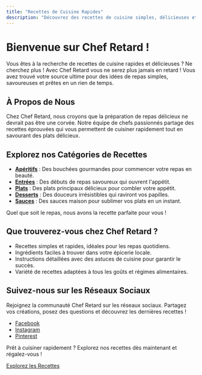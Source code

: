 ```yaml
---
title: "Recettes de Cuisine Rapides"
description: "Découvrez des recettes de cuisine simples, délicieuses et rapides à préparer. Des idées pour tous les repas, du petit-déjeuner au dîner."
---
```


# Bienvenue sur Chef Retard !

Vous êtes à la recherche de recettes de cuisine rapides et délicieuses ? Ne cherchez plus ! Avec Chef Retard vous ne serez plus jamais en retard ! Vous avez trouvé votre source ultime pour des idées de repas simples, savoureuses et prêtes en un rien de temps.

## À Propos de Nous

Chez Chef Retard, nous croyons que la préparation de repas délicieux ne devrait pas être une corvée. Notre équipe de chefs passionnés partage des recettes éprouvées qui vous permettent de cuisiner rapidement tout en savourant des plats délicieux.

## Explorez nos Catégories de Recettes

-   [**Apéritifs**](/aperitifs) : Des bouchées gourmandes pour commencer votre repas en beauté.
-   [**Entrées**](/entrees) : Des débuts de repas savoureux qui ouvrent l'appétit.
-   [**Plats**](/plats) : Des plats principaux délicieux pour combler votre appétit.
-   [**Desserts**](/desserts) : Des douceurs irrésistibles qui raviront vos papilles.
-   [**Sauces**](/sauces) : Des sauces maison pour sublimer vos plats en un instant.

Quel que soit le repas, nous avons la recette parfaite pour vous !

## Que trouverez-vous chez Chef Retard ?

-   Recettes simples et rapides, idéales pour les repas quotidiens.
-   Ingrédients faciles à trouver dans votre épicerie locale.
-   Instructions détaillées avec des astuces de cuisine pour garantir le succès.
-   Variété de recettes adaptées à tous les goûts et régimes alimentaires.

## Suivez-nous sur les Réseaux Sociaux

Rejoignez la communauté Chef Retard sur les réseaux sociaux. Partagez vos créations, posez des questions et découvrez les dernières recettes !

-   [Facebook](#)
-   [Instagram](#)
-   [Pinterest](#)

Prêt à cuisiner rapidement ? Explorez nos recettes dès maintenant et régalez-vous !

[Explorez les Recettes](/)
